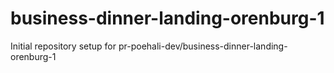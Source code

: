 # business-dinner-landing-orenburg-1

Initial repository setup for pr-poehali-dev/business-dinner-landing-orenburg-1